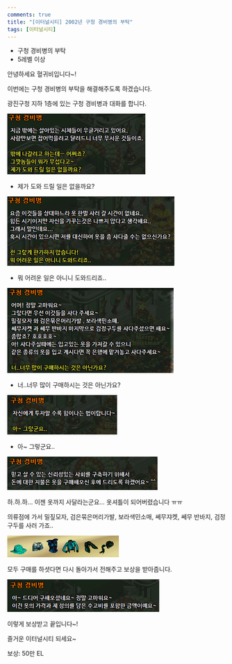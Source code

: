 ```yaml
---
comments: true
title: "[이터널시티] 2002년 구청 경비병의 부탁"
tags: [이터널시티]
---
```


- 구청 경비병의 부탁
 - 5레벨 이상

안녕하세요 혈귀비입니다~!

이번에는 구청 경비병의 부탁을 해결해주도록 하겠습니다.

광진구청 지하 1층에 있는 구청 경비병과 대화를 합니다.

![eternalcity](/assets/image/eternalcity/2002/2002031.PNG)

- 제가 도와 드릴 일은 없을까요?

![eternalcity](/assets/image/eternalcity/2002/2002032.PNG)

- 뭐 어려운 일은 아니니 도와드리죠..

![eternalcity](/assets/image/eternalcity/2002/2002033.PNG)

- 너..너무 많이 구매하시는 것은 아닌가요?

![eternalcity](/assets/image/eternalcity/2002/2002034.PNG)

- 아~ 그렇군요..

![eternalcity](/assets/image/eternalcity/2002/2002035.PNG)

하.하.하... 이젠 옷까지 사달라는군요... 옷셔틀이 되어버렸습니다 ㅠㅠ

의류점에 가서 밀짚모자, 검은묶은머리가발, 보라색민소매, 쎄무쟈켓, 쎄무 반바지, 검정구두를 사러 가죠..

![eternalcity](/assets/image/eternalcity/2002/2002036.PNG)

모두 구매를 하셧다면 다시 돌아가서 전해주고 보상을 받아줍니다.

![eternalcity](/assets/image/eternalcity/2002/2002037.PNG)

이렇게 보상받고 끝입니다~!

즐거운 이터널시티 되세요~

보상: 50만 EL